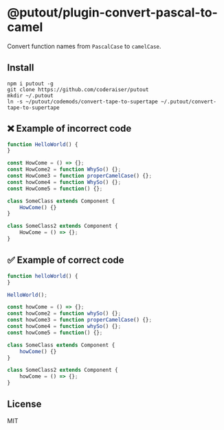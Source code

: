 # @putout/plugin-convert-pascal-to-camel

Convert function names from `PascalCase` to `camelCase`.

## Install

```
npm i putout -g
git clone https://github.com/coderaiser/putout
mkdir ~/.putout
ln -s ~/putout/codemods/convert-tape-to-supertape ~/.putout/convert-tape-to-supertape
```

## ❌ Example of incorrect code

```js
function HelloWorld() {
}

const HowCome = () => {};
const HowCome2 = function WhySo() {};
const HowCome3 = function properCamelCase() {};
const howCome4 = function WhySo() {};
const HowCome5 = function() {};

class SomeClass extends Component {
    HowCome() {}
}

class SomeClass2 extends Component {
    HowCome = () => {};
}
```

## ✅ Example of correct code

```js
function helloWorld() {
}

HelloWorld();

const howCome = () => {};
const howCome2 = function whySo() {};
const howCome3 = function properCamelCase() {};
const howCome4 = function whySo() {};
const howCome5 = function() {};

class SomeClass extends Component {
    howCome() {}
}

class SomeClass2 extends Component {
    howCome = () => {};
}

```

## License

MIT
